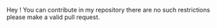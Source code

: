 Hey ! You can contribute in my repository there are no such restrictions please make a valid pull request.
